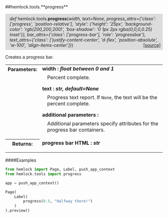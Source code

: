 <script src="https://cdn.mathjax.org/mathjax/latest/MathJax.js?config=TeX-AMS-MML_HTMLorMML" type="text/javascript"></script>

<link rel="stylesheet" href="https://assets.readthedocs.org/static/css/readthedocs-doc-embed.css" type="text/css" />

<style>
    a.src-href {
        float: right;
    }
    p.attr {
        margin-top: 0.5em;
        margin-left: 1em;
    }
    p.func-header {
        background-color: gainsboro;
        border-radius: 0.1em;
        padding: 0.5em;
        padding-left: 1em;
    }
    table.field-table {
        border-radius: 0.1em
    }
</style>##hemlock.tools.**progress**

<p class="func-header">
    <i>def</i> hemlock.tools.<b>progress</b>(<i>width, text=None, progress_attrs={'class': ['progress', 'position-relative'], 'style': {'height': '25px', 'background-color': 'rgb(200,200,200)', 'box-shadow': '0 1px 2px rgba(0,0,0,0.25) inset'}}, bar_attrs={'class': ['progress-bar'], 'role': 'progressbar'}, text_attrs={'class': ['justify-content-center', 'd-flex', 'position-absolute', 'w-100', 'align-items-center']}</i>) <a class="src-href" target="_blank" href="https://github.com/dsbowen/hemlock/blob/master/hemlock/tools/progress.py#L5">[source]</a>
</p>

Creates a progress bar.

<table class="docutils field-list field-table" frame="void" rules="none">
    <col class="field-name" />
    <col class="field-body" />
    <tbody valign="top">
        <tr class="field">
    <th class="field-name"><b>Parameters:</b></td>
    <td class="field-body" width="100%"><b>width : <i>float between 0 and 1</i></b>
<p class="attr">
    Percent complete.
</p>
<b>text : <i>str, default=None</i></b>
<p class="attr">
    Progress text report. If <code>None</code>, the text will be the percent complete.
</p>
<b>additional parameters : <i></i></b>
<p class="attr">
    Additional parameters specify attributes for the progress bar containers.
</p></td>
</tr>
<tr class="field">
    <th class="field-name"><b>Returns:</b></td>
    <td class="field-body" width="100%"><b>progress bar HTML : <i>str</i></b>
<p class="attr">
    
</p></td>
</tr>
    </tbody>
</table>

####Examples

```python
from hemlock import Page, Label, push_app_context
from hemlock.tools import progress

app = push_app_context()

Page(
    Label(
        progress(0.5, "Halfway there!")
    )
).preview()
```